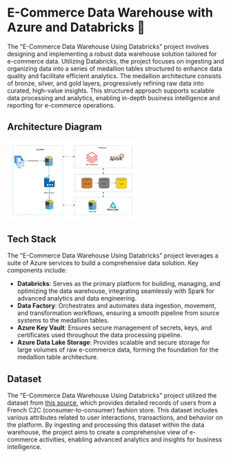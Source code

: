 # E-Commerce Data Warehouse with Azure and Databricks 🛒
The "E-Commerce Data Warehouse Using Databricks" project involves designing and implementing a robust data warehouse solution tailored for e-commerce data. Utilizing Databricks, the project focuses on ingesting and organizing data into a series of medallion tables structured to enhance data quality and facilitate efficient analytics. The medallion architecture consists of bronze, silver, and gold layers, progressively refining raw data into curated, high-value insights. This structured approach supports scalable data processing and analytics, enabling in-depth business intelligence and reporting for e-commerce operations.

## Architecture Diagram

<p><img src="Resource/Architecture diagram.png" width="60%"></p>

## Tech Stack
The "E-Commerce Data Warehouse Using Databricks" project leverages a suite of Azure services to build a comprehensive data solution. Key components include:

- **Databricks**: Serves as the primary platform for building, managing, and optimizing the data warehouse, integrating seamlessly with Spark for advanced analytics and data engineering.
- **Data Factory**: Orchestrates and automates data ingestion, movement, and transformation workflows, ensuring a smooth pipeline from source systems to the medallion tables.
- **Azure Key Vault**: Ensures secure management of secrets, keys, and certificates used throughout the data processing pipeline.
- **Azure Data Lake Storage**: Provides scalable and secure storage for large volumes of raw e-commerce data, forming the foundation for the medallion table architecture.

## Dataset
The "E-Commerce Data Warehouse Using Databricks" project utilized the dataset from [this source](https://data.world/jfreex/e-commerce-users-of-a-french-c2c-fashion-store), which provides detailed records of users from a French C2C (consumer-to-consumer) fashion store. This dataset includes various attributes related to user interactions, transactions, and behavior on the platform. By ingesting and processing this dataset within the data warehouse, the project aims to create a comprehensive view of e-commerce activities, enabling advanced analytics and insights for business intelligence.

